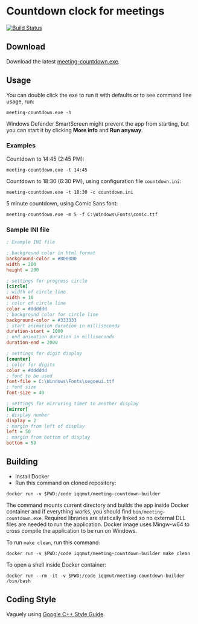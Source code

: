 # Countdown clock for meetings

[![Build Status](https://travis-ci.org/iqqmuT/meeting-countdown.svg?branch=master)](https://travis-ci.org/iqqmuT/meeting-countdown)

## Download

Download the latest [meeting-countdown.exe](https://github.com/iqqmuT/meeting-countdown/releases/latest/download/meeting-countdown.exe).

## Usage

You can double click the exe to run it with defaults or to see command line usage, run:
```
meeting-countdown.exe -h
```

Windows Defender SmartScreen might prevent the app from starting,
but you can start it by clicking **More info** and **Run anyway**.

### Examples

Countdown to 14:45 (2:45 PM):
```
meeting-countdown.exe -t 14:45
```

Countdown to 18:30 (6:30 PM), using configuration file `countdown.ini`:
```
meeting-countdown.exe -t 18:30 -c countdown.ini
```

5 minute countdown, using Comic Sans font:
```
meeting-countdown.exe -m 5 -f C:\Windows\Fonts\comic.ttf
```

### Sample INI file

```INI
; Example INI file

; background color in html format
background-color = #000000
width = 200
height = 200

; settings for progress circle
[circle]
; width of circle line
width = 10
; color of circle line
color = #dddddd
; background color for circle line
background-color = #333333
; start animation duration in milliseconds
duration-start = 1000
; end animation duration in milliseconds
duration-end = 2000

; settings for digit display
[counter]
; color for digits
color = #dddddd
; font to be used
font-file = C:\Windows\Fonts\segoeui.ttf
; font size
font-size = 40

; settings for mirroring timer to another display
[mirror]
; display number
display = 2
; margin from left of display
left = 50
; margin from bottom of display
bottom = 50
```

## Building

* Install Docker
* Run this command on cloned repository:

```
docker run -v $PWD:/code iqqmut/meeting-countdown-builder
```

The command mounts current directory and builds the app inside Docker container and if everything works, you should find `bin/meeting-countdown.exe`. Required libraries are statically linked so no external DLL files are needed to run the application. Docker image uses Mingw-w64 to cross compile the application to be run on Windows.

To run `make clean`, run this command:

```
docker run -v $PWD:/code iqqmut/meeting-countdown-builder make clean
```

To open a shell inside Docker container:

```
docker run --rm -it -v $PWD:/code iqqmut/meeting-countdown-builder /bin/bash
```

## Coding Style

Vaguely using [Google C++ Style Guide](https://google.github.io/styleguide/cppguide.html).
